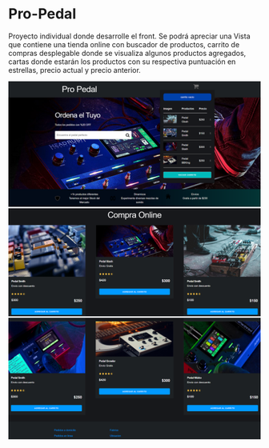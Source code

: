 # Pro-Pedal

Proyecto individual donde desarrolle el front. Se podrá apreciar una 
Vista que contiene una tienda online con buscador de productos, 
carrito de compras desplegable donde se visualiza algunos productos agregados,
 cartas donde estarán  los productos con su respectiva puntuación en estrellas, 
precio actual y precio anterior.

![](https://github.com/devcelesteromero/Pro-Pedal/blob/main/vista/1.png)
![](https://github.com/devcelesteromero/Pro-Pedal/blob/main/vista/2.png)
![](https://github.com/devcelesteromero/Pro-Pedal/blob/main/vista/3.png)
